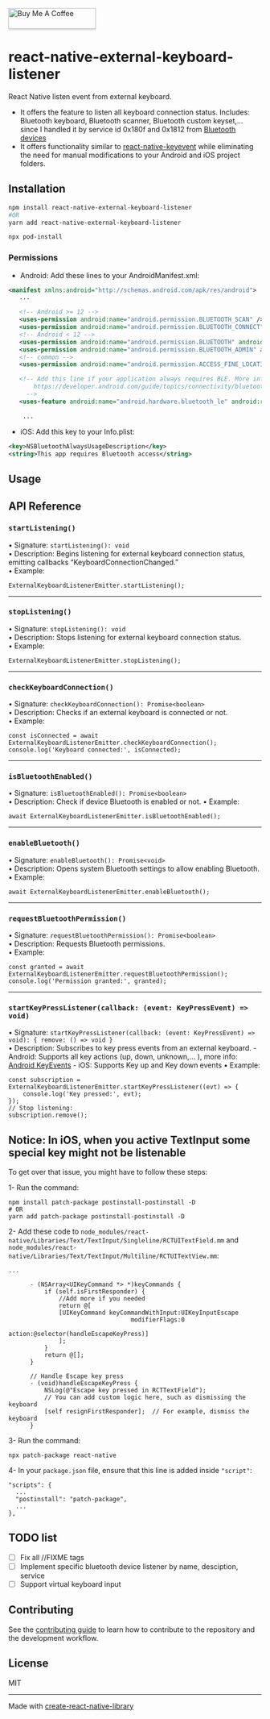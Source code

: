 <a href="https://buymeacoffee.com/bdtren" target="_blank"><img src="https://www.buymeacoffee.com/assets/img/custom_images/orange_img.png" alt="Buy Me A Coffee" style="height: 41px !important;width: 174px !important;box-shadow: 0px 3px 2px 0px rgba(190, 190, 190, 0.5) !important;-webkit-box-shadow: 0px 3px 2px 0px rgba(190, 190, 190, 0.5) !important;" ></a>


# react-native-external-keyboard-listener

React Native listen event from external keyboard.
- It offers the feature to listen all keyboard connection status. Includes: Bluetooth keyboard, Bluetooth scanner, Bluetooth custom keyset,... since I handled it by service id 0x180f and 0x1812 from [Bluetooth devices](https://www.bluetooth.com/wp-content/uploads/Files/Specification/Assigned_Numbers.html)
- It offers functionality similar to [react-native-keyevent](https://github.com/kevinejohn/react-native-keyevent) while eliminating the need for manual modifications to your Android and iOS project folders.  

## Installation

```sh
npm install react-native-external-keyboard-listener 
#OR
yarn add react-native-external-keyboard-listener

npx pod-install
```

### Permissions

- Android: Add these lines to your AndroidManifest.xml:
```xml
<manifest xmlns:android="http://schemas.android.com/apk/res/android">
   ...

   <!-- Android >= 12 -->
   <uses-permission android:name="android.permission.BLUETOOTH_SCAN" />
   <uses-permission android:name="android.permission.BLUETOOTH_CONNECT" />
   <!-- Android < 12 -->
   <uses-permission android:name="android.permission.BLUETOOTH" android:maxSdkVersion="30" />
   <uses-permission android:name="android.permission.BLUETOOTH_ADMIN" android:maxSdkVersion="30" />
   <!-- common -->
   <uses-permission android:name="android.permission.ACCESS_FINE_LOCATION" android:maxSdkVersion="30" />

   <!-- Add this line if your application always requires BLE. More info can be found on:
       https://developer.android.com/guide/topics/connectivity/bluetooth-le.html#permissions
     -->
   <uses-feature android:name="android.hardware.bluetooth_le" android:required="true"/>

    ...
```

- iOS: Add this key to your Info.plist:
```xml
<key>NSBluetoothAlwaysUsageDescription</key>
<string>This app requires Bluetooth access</string>
```

## Usage

## API Reference

### `startListening()`
• Signature: `startListening(): void`  
• Description: Begins listening for external keyboard connection status, emitting callbacks “KeyboardConnectionChanged.”  
• Example:  
```tsx
ExternalKeyboardListenerEmitter.startListening();
```

---

### `stopListening()`
• Signature: `stopListening(): void`  
• Description: Stops listening for external keyboard connection status.  
• Example:  
```tsx
ExternalKeyboardListenerEmitter.stopListening();
```

---

### `checkKeyboardConnection()`
• Signature: `checkKeyboardConnection(): Promise<boolean>`  
• Description: Checks if an external keyboard is connected or not.  
• Example:  
```tsx
const isConnected = await ExternalKeyboardListenerEmitter.checkKeyboardConnection();
console.log('Keyboard connected:', isConnected);
```

---

### `isBluetoothEnabled()`
• Signature: `isBluetoothEnabled(): Promise<boolean>`  
• Description: Check if device Bluetooth is enabled or not.
• Example:  
```tsx
await ExternalKeyboardListenerEmitter.isBluetoothEnabled();
```

---

### `enableBluetooth()`
• Signature: `enableBluetooth(): Promise<void>`  
• Description: Opens system Bluetooth settings to allow enabling Bluetooth.  
• Example:  
```tsx
await ExternalKeyboardListenerEmitter.enableBluetooth();
```

---

### `requestBluetoothPermission()`
• Signature: `requestBluetoothPermission(): Promise<boolean>`  
• Description: Requests Bluetooth permissions.  
• Example:  
```tsx
const granted = await ExternalKeyboardListenerEmitter.requestBluetoothPermission();
console.log('Permission granted:', granted);
```

---

### `startKeyPressListener(callback: (event: KeyPressEvent) => void)`
• Signature: `startKeyPressListener(callback: (event: KeyPressEvent) => void): { remove: () => void }`  
• Description: Subscribes to key press events from an external keyboard.
    - Android: Supports all key actions (up, down, unknown,... ), more info: [Android KeyEvents](https://developer.android.com/reference/android/view/KeyEvent)
    - iOS: Supports Key up and Key down events
• Example:  
```tsx
const subscription = ExternalKeyboardListenerEmitter.startKeyPressListener((evt) => {
    console.log('Key pressed:', evt);
});
// Stop listening:
subscription.remove();
```

## Notice: In iOS, when you active TextInput some special key might not be listenable
To get over that issue, you might have to follow these steps:
    
  1- Run the command:
    
  ```
  npm install patch-package postinstall-postinstall -D
  # OR
  yarn add patch-package postinstall-postinstall -D
  ```
    
  2- Add these code to `node_modules/react-native/Libraries/Text/TextInput/Singleline/RCTUITextField.mm` and `node_modules/react-native/Libraries/Text/TextInput/Multiline/RCTUITextView.mm`:
    
  ```
  ...

        - (NSArray<UIKeyCommand *> *)keyCommands {
            if (self.isFirstResponder) {
                //Add more if you needed
                return @[
                [UIKeyCommand keyCommandWithInput:UIKeyInputEscape
                                    modifierFlags:0
                                            action:@selector(handleEscapeKeyPress)]
                ];
            }
            return @[];
        }

        // Handle Escape key press
        - (void)handleEscapeKeyPress {
            NSLog(@"Escape key pressed in RCTTextField");
            // You can add custom logic here, such as dismissing the keyboard
            [self resignFirstResponder];  // For example, dismiss the keyboard
        }
  ```

  3- Run the command:
    
  ```
  npx patch-package react-native
  ```
    
  4- In your `package.json` file, ensure that this line is added inside `"script"`:
    
  ```
  "scripts": {
    ...
    "postinstall": "patch-package",
    ...
  },
  ```

## TODO list

- [ ] Fix all //FIXME tags
- [ ] Implement specific bluetooth device listener by name, desciption, service
- [ ] Support virtual keyboard input

## Contributing

See the [contributing guide](CONTRIBUTING.md) to learn how to contribute to the repository and the development workflow.

## License

MIT

---

Made with [create-react-native-library](https://github.com/callstack/react-native-builder-bob)
